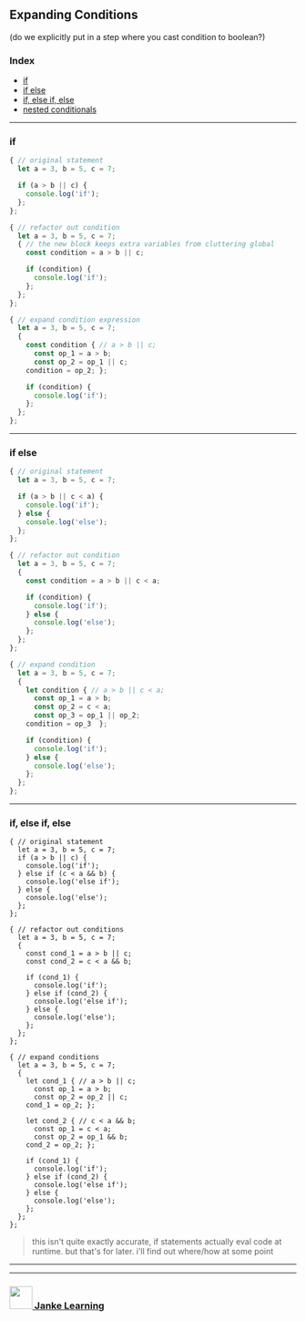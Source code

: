 ## Expanding Conditions

(do we explicitly put in a step where you cast condition to boolean?)

### Index
* [if](#if)
* [if else](#if-else) 
* [if, else if, else](#if-else-if-else)
* [nested conditionals](#nested-conditionals)

---

### if

```js 
{ // original statement
  let a = 3, b = 5, c = 7;

  if (a > b || c) {
    console.log('if');
  };  
};

{ // refactor out condition
  let a = 3, b = 5, c = 7;
  { // the new block keeps extra variables from cluttering global
    const condition = a > b || c;

    if (condition) {
      console.log('if');
    };  
  };
};

{ // expand condition expression
  let a = 3, b = 5, c = 7;
  {
    const condition { // a > b || c;
      const op_1 = a > b;
      const op_2 = op_1 || c;
    condition = op_2; };

    if (condition) {
      console.log('if');
    };  
  };
};
```

---

### if else

```js
{ // original statement
  let a = 3, b = 5, c = 7;

  if (a > b || c < a) {
    console.log('if');
  } else {
    console.log('else');
  };
};

{ // refactor out condition
  let a = 3, b = 5, c = 7;
  { 
    const condition = a > b || c < a;

    if (condition) {
      console.log('if');
    } else {
      console.log('else');
    };
  };
};

{ // expand condition
  let a = 3, b = 5, c = 7;
  { 
    let condition { // a > b || c < a;
      const op_1 = a > b;
      const op_2 = c < a;
      const op_3 = op_1 || op_2;
    condition = op_3  };

    if (condition) {
      console.log('if');
    } else {
      console.log('else');
    };
  };
};
```

---

### if, else if, else

```
{ // original statement
  let a = 3, b = 5, c = 7;
  if (a > b || c) {
    console.log('if');
  } else if (c < a && b) {
    console.log('else if');
  } else {
    console.log('else');
  };
};

{ // refactor out conditions
  let a = 3, b = 5, c = 7;
  {
    const cond_1 = a > b || c;
    const cond_2 = c < a && b;

    if (cond_1) {
      console.log('if');
    } else if (cond_2) {
      console.log('else if');
    } else {
      console.log('else');
    };
  };
};

{ // expand conditions
  let a = 3, b = 5, c = 7;
  {
    let cond_1 { // a > b || c;
      const op_1 = a > b;
      const op_2 = op_2 || c;
    cond_1 = op_2; };

    let cond_2 { // c < a && b;
      const op_1 = c < a;
      const op_2 = op_1 && b;
    cond_2 = op_2; };

    if (cond_1) {
      console.log('if');
    } else if (cond_2) {
      console.log('else if');
    } else {
      console.log('else');
    };
  };
};
```

> this isn't quite exactly accurate, if statements actually eval code at runtime. but that's for later. i'll find out where/how at some point

___
___
### <a href="http://janke-learning.org" target="_blank"><img src="https://user-images.githubusercontent.com/18554853/50098409-22575780-021c-11e9-99e1-962787adaded.png" width="40" height="40"></img> Janke Learning</a>
